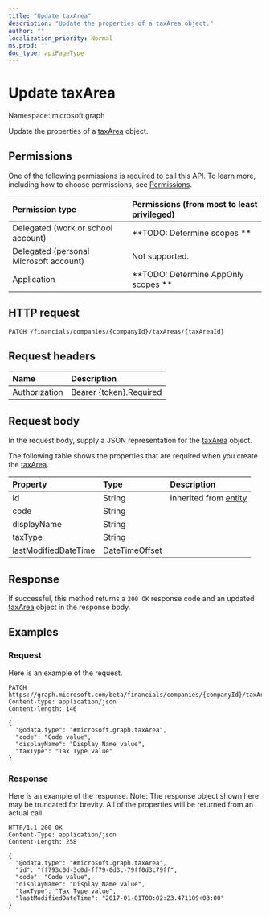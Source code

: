 ```yaml
---
title: "Update taxArea"
description: "Update the properties of a taxArea object."
author: ""
localization_priority: Normal
ms.prod: ""
doc_type: apiPageType
---
```


# Update taxArea

Namespace: microsoft.graph

Update the properties of a [taxArea](../resources/taxarea.md) object.

## Permissions
One of the following permissions is required to call this API. To learn more, including how to choose permissions, see [Permissions](/concepts/permissions-reference.md).

|Permission type|Permissions (from most to least privileged)|
|:---|:---|
|Delegated (work or school account)|**TODO: Determine scopes **|
|Delegated (personal Microsoft account)|Not supported.|
|Application|**TODO: Determine AppOnly scopes **|

## HTTP request
<!-- {
  "blockType": "ignored"
}
-->
``` http
PATCH /financials/companies/{companyId}/taxAreas/{taxAreaId}
```

## Request headers
|Name|Description|
|:---|:---|
|Authorization|Bearer {token}.Required|

## Request body
In the request body, supply a JSON representation for the [taxArea](../resources/taxarea.md) object.

The following table shows the properties that are required when you create the [taxArea](../resources/taxarea.md).

|Property|Type|Description|
|:---|:---|:---|
|id|String| Inherited from [entity](../resources/entity.md)|
|code|String||
|displayName|String||
|taxType|String||
|lastModifiedDateTime|DateTimeOffset||



## Response
If successful, this method returns a `200 OK` response code and an updated [taxArea](../resources/taxarea.md) object in the response body.

## Examples

### Request
Here is an example of the request.
<!-- {
  "blockType": "request",
  "name": "update_taxarea"
}
-->
``` http
PATCH https://graph.microsoft.com/beta/financials/companies/{companyId}/taxAreas/{taxAreaId}
Content-type: application/json
Content-length: 146

{
  "@odata.type": "#microsoft.graph.taxArea",
  "code": "Code value",
  "displayName": "Display Name value",
  "taxType": "Tax Type value"
}
```

### Response
Here is an example of the response. Note: The response object shown here may be truncated for brevity. All of the properties will be returned from an actual call.
<!-- {
  "blockType": "response",
  "truncated": true
}
-->
``` http
HTTP/1.1 200 OK
Content-Type: application/json
Content-Length: 258

{
  "@odata.type": "#microsoft.graph.taxArea",
  "id": "ff793c0d-3c0d-ff79-0d3c-79ff0d3c79ff",
  "code": "Code value",
  "displayName": "Display Name value",
  "taxType": "Tax Type value",
  "lastModifiedDateTime": "2017-01-01T00:02:23.471109+03:00"
}
```

